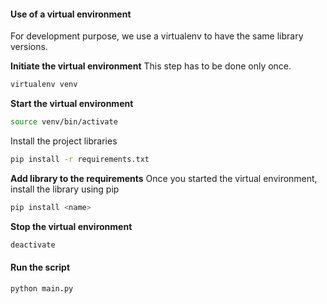 
#### Use of a virtual environment
For development purpose, we use a virtualenv to have the same library versions.

**Initiate the virtual environment**
This step has to be done only once.
```bash
virtualenv venv
```

**Start the virtual environment**
```bash
source venv/bin/activate
```
Install the project libraries
```bash
pip install -r requirements.txt
```

**Add library to the requirements**
Once you started the virtual environment, install the library using pip
```bash
pip install <name>
```


**Stop the virtual environment**
```bash
deactivate
```

#### Run the script
```bash
python main.py
```


